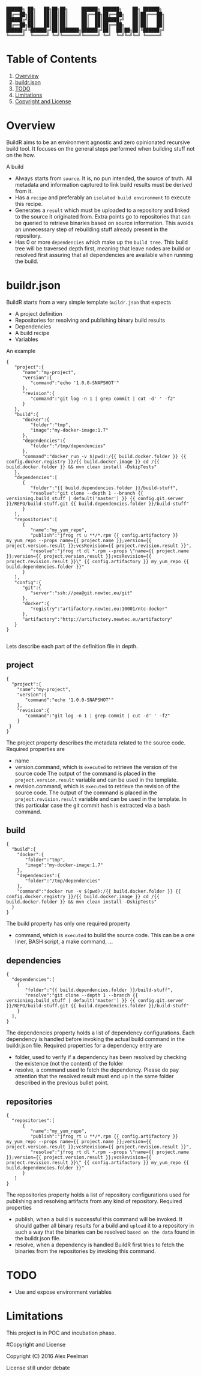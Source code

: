 
    ██████╗ ██╗   ██╗██╗██╗     ██████╗ ██████╗    ██╗ ██████╗
    ██╔══██╗██║   ██║██║██║     ██╔══██╗██╔══██╗   ██║██╔═══██╗
    ██████╔╝██║   ██║██║██║     ██║  ██║██████╔╝   ██║██║   ██║
    ██╔══██╗██║   ██║██║██║     ██║  ██║██╔══██╗   ██║██║   ██║
    ██████╔╝╚██████╔╝██║███████╗██████╔╝██║  ██║██╗██║╚██████╔╝
    ╚═════╝  ╚═════╝ ╚═╝╚══════╝╚═════╝ ╚═╝  ╚═╝╚═╝╚═╝ ╚═════╝

# Table of Contents

1. [Overview](#overview)
2. [buildr.json](#buildr.json)
3. [TODO](#todo)
4. [Limitations](#limitations)
5. [Copyright and License](#license)

# Overview

BuildR aims to be an environment agnostic and zero opinionated recursive build tool.
It focuses on the general steps performed when building stuff not on the how. 

A build 
* Always starts from `source`. It is, no pun intended, the source of truth.
All metadata and information captured to link build results must be derived from it.
* Has a `recipe` and preferably an `isolated build environment` to execute this recipe.  
* Generates a `result` which must be uploaded to a repository and linked to the source it originated from. 
Extra points go to repositories that can be queried to retrieve binaries based on source information. This avoids an unnecessary step of rebuilding stuff already present in the repository.
* Has 0 or more `dependencies` which make up the `build tree`. 
This build tree will be traversed depth first, meaning that leave nodes are build or resolved first 
assuring that all dependencies are available when running the build.

   
# buildr.json   

BuildR starts from a very simple template `buildr.json` that expects 
   * A project definition
   * Repositories for resolving and publishing binary build results
   * Dependencies 
   * A build recipe 
   * Variables 

An example
```
{
   "project":{
      "name":"my-project",
      "version":{
         "command":"echo '1.0.0-SNAPSHOT'"
      },
      "revision":{
         "command":"git log -n 1 | grep commit | cut -d' ' -f2"
      }
   },
   "build":{
      "docker":{
         "folder":"tmp",
         "image":"my-docker-image:1.7"
      },
      "dependencies":{
         "folder":"/tmp/dependencies"
      },
      "command":"docker run -v $(pwd):/{{ build.docker.folder }} {{ config.docker.registry }}/{{ build.docker.image }} cd /{{ build.docker.folder }} && mvn clean install -DskipTests"
   },
   "dependencies":[
      {
         "folder":"{{ build.dependencies.folder }}/build-stuff",
         "resolve":"git clone --depth 1 --branch {{ versioning.build_stuff | default('master') }} {{ config.git.server }}/REPO/build-stuff.git {{ build.dependencies.folder }}/build-stuff"
      }
   ],
   "repositories":[
      {
         "name":"my_yum_repo",
         "publish":"jfrog rt u **/*.rpm {{ config.artifactory }} my_yum_repo --props name={{ project.name }};version={{ project.version.result }};vcsRevision={{ project.revision.result }}",
         "resolve":"jfrog rt dl *.rpm --props \"name={{ project.name }};version={{ project.version.result }};vcsRevision={{ project.revision.result }}\" {{ config.artifactory }} my_yum_repo {{ build.dependencies.folder }}"
      }
   ],
   "config":{
      "git":{
         "server":"ssh://pea@git.newtec.eu/git"
      },
      "docker":{
         "registry":"artifactory.newtec.eu:10001/ntc-docker"
      },
      "artifactory":"http://artifactory.newtec.eu/artifactory"
   }
}
    
```

Lets describe each part of the definition file in depth.
 
## project

```
{
  "project":{
    "name":"my-project",
    "version":{
       "command":"echo '1.0.0-SNAPSHOT'"
    },
    "revision":{
       "command":"git log -n 1 | grep commit | cut -d' ' -f2"
    }
 }
}
```

The project property describes the metadata related to the source code. Required properties are 
 * name
 * version.command, which is `executed` to retrieve the version of the source code
   The output of the command is placed in the `project.version.result` variable and can be used in the template.
 * revision.command, which is `executed` to retrieve the revision of the source code.
   The output of the command is placed in the `project.revision.result` variable and can be used in the template.
   In this particular case the git commit hash is extracted via a bash command.
   
   
## build
```
{
  "build":{
    "docker":{
       "folder":"tmp",
       "image":"my-docker-image:1.7"
    },
    "dependencies":{
       "folder":"/tmp/dependencies"
    },
    "command":"docker run -v $(pwd):/{{ build.docker.folder }} {{ config.docker.registry }}/{{ build.docker.image }} cd /{{ build.docker.folder }} && mvn clean install -DskipTests"
  }
}
```

The build property has only one required property
  * command, which is `executed` to build the source code. This can be a one liner, BASH script, a make command, ...
  
## dependencies
```  
{
  "dependencies":[
    {
       "folder":"{{ build.dependencies.folder }}/build-stuff",
       "resolve":"git clone --depth 1 --branch {{ versioning.build_stuff | default('master') }} {{ config.git.server }}/REPO/build-stuff.git {{ build.dependencies.folder }}/build-stuff"
    }
  ],
}
```

The dependencies property holds a list of dependency configurations. Each dependency is handled before invoking the actual build command in the buildr.json file. 
Required properties for a dependency entry are
  * folder, used to verify if a dependency has been resolved by checking the existence (not the content) of the folder
  * resolve, a command used to fetch the dependency. Please do pay attention that the resolved result must end up in the same folder described in the previous bullet point. 

## repositories
```
{
  "repositories":[
      {
         "name":"my_yum_repo",
         "publish":"jfrog rt u **/*.rpm {{ config.artifactory }} my_yum_repo --props name={{ project.name }};version={{ project.version.result }};vcsRevision={{ project.revision.result }}",
         "resolve":"jfrog rt dl *.rpm --props \"name={{ project.name }};version={{ project.version.result }};vcsRevision={{ project.revision.result }}\" {{ config.artifactory }} my_yum_repo {{ build.dependencies.folder }}"
      }
   ]
}
```

The repositories property holds a list of repository configurations used for publishing and resolving artifacts from any kind of repository.
Required properties
 * publish, when a build is successful this command will be invoked. It should gather all binary results for a build and `upload` it to a repository in such a way
   that the binaries can be resolved `based on the data` found in the buildr.json file. 
 * resolve, when a dependency is handled BuildR first tries to fetch the binaries from the repositories by invoking this command. 

  
# TODO
   * Use and expose environment variables
 
# Limitations

This project is in POC and incubation phase.

#Copyright and License

Copyright (C) 2016 Alex Peelman

License still under debate 
